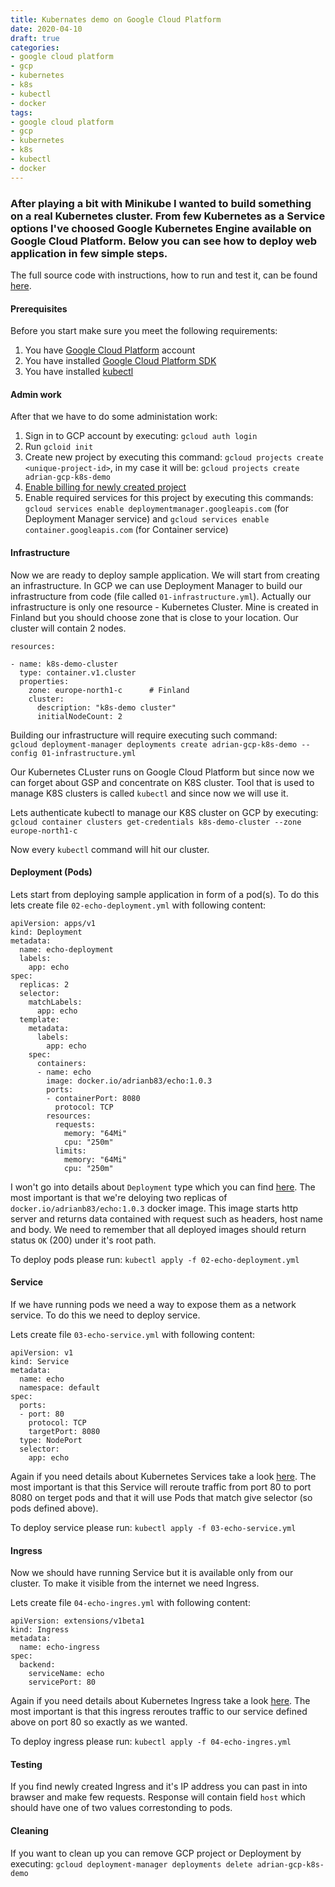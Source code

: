 ```yaml
---
title: Kubernates demo on Google Cloud Platform
date: 2020-04-10
draft: true
categories:
- google cloud platform
- gcp
- kubernetes
- k8s
- kubectl
- docker
tags:
- google cloud platform
- gcp
- kubernetes
- k8s
- kubectl
- docker
---
```


### After playing a bit with Minikube I wanted to build something on a real Kubernetes cluster. From few Kubernetes as a Service options I've choosed Google Kubernetes Engine available on Google Cloud Platform. Below you can see how to deploy web application in few simple steps.

The full source code with instructions, how to run and test it, can be found [here](https://github.com/adrian83/gcp-samples/tree/master/001-kubernetes-demo).

#### Prerequisites

Before you start make sure you meet the following requirements:
1. You have [Google Cloud Platform](https://cloud.google.com/) account
2. You have installed [Google Cloud Platform SDK](https://cloud.google.com/sdk)
3. You have installed [kubectl](https://kubernetes.io/docs/reference/kubectl/overview/) 

#### Admin work

After that we have to do some administation work:
1. Sign in to GCP account by executing: `gcloud auth login`
2. Run `gcloid init`
3. Create new project by executing this command: `gcloud projects create <unique-project-id>`, in my case it will be: `gcloud projects create adrian-gcp-k8s-demo`
4. [Enable billing for newly created project](https://support.google.com/googleapi/answer/6158867?hl=en)
5. Enable required services for this project by executing this commands: `gcloud services enable deploymentmanager.googleapis.com` (for Deployment Manager service) and `gcloud services enable container.googleapis.com` (for Container service)


#### Infrastructure

Now we are ready to deploy sample application. 
We will start from creating an infrastructure. In GCP we can use Deployment Manager to build our infrastructure from code (file called `01-infrastructure.yml`). Actually our infrastructure is only one resource - Kubernetes Cluster. Mine is created in Finland but you should choose zone that is close to your location. Our cluster will contain 2 nodes.

```
resources:

- name: k8s-demo-cluster
  type: container.v1.cluster
  properties:
    zone: europe-north1-c      # Finland
    cluster:
      description: "k8s-demo cluster"
      initialNodeCount: 2
```

Building our infrastructure will require executing such command:  
`gcloud deployment-manager deployments create adrian-gcp-k8s-demo --config 01-infrastructure.yml` 

Our Kubernetes CLuster runs on Google Cloud Platform but since now we can forget about GSP and concentrate on K8S cluster. Tool that is used to manage K8S clusters is called `kubectl` and since now we will use it. 

Lets authenticate kubectl to manage our K8S cluster on GCP by executing:  
`gcloud container clusters get-credentials k8s-demo-cluster --zone europe-north1-c`

Now every `kubectl` command will hit our cluster.

#### Deployment (Pods)

Lets start from deploying sample application in form of a pod(s). To do this lets create file `02-echo-deployment.yml` with following content:

```
apiVersion: apps/v1
kind: Deployment
metadata:
  name: echo-deployment
  labels:
    app: echo
spec:
  replicas: 2
  selector:
    matchLabels:
      app: echo
  template:
    metadata:
      labels:
        app: echo
    spec:
      containers:
      - name: echo
        image: docker.io/adrianb83/echo:1.0.3
        ports:
        - containerPort: 8080
          protocol: TCP
        resources:
          requests:
            memory: "64Mi"
            cpu: "250m"
          limits:
            memory: "64Mi"
            cpu: "250m"
```

I won't go into details about `Deployment` type which you can find [here](https://kubernetes.io/docs/concepts/workloads/controllers/deployment/). The most important is that we're deloying two replicas of `docker.io/adrianb83/echo:1.0.3` docker image. This image starts http server and returns data contained with request such as headers, host name and body. We need to remember that all deployed images should return status `OK` (200) under it's root path.

To deploy pods please run: `kubectl apply -f 02-echo-deployment.yml`

#### Service

If we have running pods we need a way to expose them as a network service. To do this we need to deploy service.

Lets create file `03-echo-service.yml` with following content:

```
apiVersion: v1
kind: Service
metadata:
  name: echo
  namespace: default
spec:
  ports:
  - port: 80
    protocol: TCP
    targetPort: 8080
  type: NodePort
  selector:
    app: echo
```

Again if you need details about Kubernetes Services take a look [here](https://kubernetes.io/docs/concepts/services-networking/service/). The most important is that this Service will reroute traffic from port 80 to port 8080 on terget pods and that it will use Pods that match give selector (so pods defined above).

To deploy service please run: `kubectl apply -f 03-echo-service.yml`

#### Ingress

Now we should have running Service but it is available only from our cluster. To make it visible from the internet we need Ingress.

Lets create file `04-echo-ingres.yml` with following content:

```
apiVersion: extensions/v1beta1
kind: Ingress
metadata:
  name: echo-ingress
spec:
  backend:
    serviceName: echo
    servicePort: 80
```

Again if you need details about Kubernetes Ingress take a look [here](https://kubernetes.io/docs/concepts/services-networking/ingress/). The most important is that this ingress reroutes traffic to our service defined above on port 80 so exactly as we wanted.

To deploy ingress please run: `kubectl apply -f 04-echo-ingres.yml`

#### Testing

If you find newly created Ingress and it's IP address you can past in into brawser and make few requests. Response will contain field `host` which should have one of two values correstonding to pods.

#### Cleaning

If you want to clean up you can remove GCP project or Deployment by executing: `gcloud deployment-manager deployments delete adrian-gcp-k8s-demo`